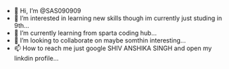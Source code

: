 - 👋 Hi, I’m @SAS090909
- 👀 I’m interested in learning new skills though im currently just studing in 9th...
- 🌱 I’m currently learning from sparta coding hub...
- 💞️ I’m looking to collaborate on maybe somthin interesting...
- 📫 How to reach me just google SHIV ANSHIKA SINGH and open my linkdin profile...

<!---
SAS090909/SAS090909 is a ✨ special ✨ repository because its `README.md` (this file) appears on your GitHub profile.
You can click the Preview link to take a look at your changes.
--->
